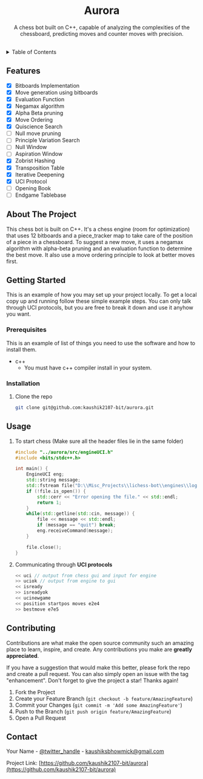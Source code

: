 <!-- Improved compatibility of back to top link: See: https://github.com/othneildrew/Best-README-Template/pull/73 -->
<a name="readme-top"></a>
<!--
*** Thanks for checking out the Best-README-Template. If you have a suggestion
*** that would make this better, please fork the repo and create a pull request
*** or simply open an issue with the tag "enhancement".
*** Don't forget to give the project a star!
*** Thanks again! Now go create something AMAZING! :D
-->



<!-- PROJECT SHIELDS -->
<!--
*** I'm using markdown "reference style" links for readability.
*** Reference links are enclosed in brackets [ ] instead of parentheses ( ).
*** See the bottom of this document for the declaration of the reference variables
*** for contributors-url, forks-url, etc. This is an optional, concise syntax you may use.
*** https://www.markdownguide.org/basic-syntax/#reference-style-links
-->
<!-- [![Contributors][contributors-shield]][contributors-url]
[![Forks][forks-shield]][forks-url]
[![Stargazers][stars-shield]][stars-url]
[![Issues][issues-shield]][issues-url]
[![MIT License][license-shield]][license-url]
[![LinkedIn][linkedin-shield]][linkedin-url]
 -->


<!-- PROJECT LOGO -->
<div align="center">
  <!-- <a href="https://github.com/github_username/repo_name">
    <img src="images/logo.png" alt="Logo" width="80" height="80">
  </a> -->

<h1 align="center">Aurora</h1>

  <p align="center">
    A chess bot built on C++, capable of analyzing the complexities of the chessboard, predicting moves and counter moves with precision. 
    <br /><br />
</div>



<!-- TABLE OF CONTENTS -->
<details>
  <summary>Table of Contents</summary>
  <ol>
    <li>
      <a href="#about-the-project">About The Project</a>
    </li>
    <li>
        <a href="#features">Features</a>
    </li>
    <li>
      <a href="#getting-started">Getting Started</a>
      <ul>
        <li><a href="#prerequisites">Prerequisites</a></li>
        <li><a href="#installation">Installation</a></li>
      </ul>
    </li>
    <li><a href="#usage">Usage</a></li>
    <li><a href="#contributing">Contributing</a></li>
    <li><a href="#contact">Contact</a></li>
  </ol>
</details>

## Features
- [x] Bitboards Implementation
- [x] Move generation using bitboards
- [x] Evaluation Function
- [x] Negamax algorithm 
- [x] Alpha Beta pruning
- [x] Move Ordering
- [x] Quiscience Search
- [ ] Null move pruning
- [ ] Principle Variation Search
- [ ] Null Window
- [ ] Aspiration Window
- [x] Zobrist Hashing  
- [x] Transposition Table
- [x] Iterative Deepening 
- [x] UCI Protocol 
- [ ] Opening Book
- [ ] Endgame Tablebase

<!-- ABOUT THE PROJECT -->
## About The Project
<!-- <a name="about-the-project"></a> -->
<!-- [![Product Name Screen Shot][product-screenshot]](https://example.com) -->

This chess bot is built on C++. It's a chess engine (room for optimization) that uses 12 bitboards and a piece_tracker map to take care of the position of a piece in a chessboard. To suggest a new move, it uses a negamax algorithm with alpha-beta pruning and an evaluation function to determine the best move. It also use a move ordering principle to look at better moves first.

<!-- <p align="right">(<a href="#readme-top">back to top</a>)</p> -->



<!-- ### Built With

* [![Next][Next.js]][Next-url]
* [![React][React.js]][React-url]
* [![Vue][Vue.js]][Vue-url]
* [![Angular][Angular.io]][Angular-url]
* [![Svelte][Svelte.dev]][Svelte-url]
* [![Laravel][Laravel.com]][Laravel-url]
* [![Bootstrap][Bootstrap.com]][Bootstrap-url]
* [![JQuery][JQuery.com]][JQuery-url]

<p align="right">(<a href="#readme-top">back to top</a>)</p> -->



<!-- GETTING STARTED -->
## Getting Started
<a name="getting-started"></a>
This is an example of how you may set up your project locally.
To get a local copy up and running follow these simple example steps. You can only talk through UCI protocols, but you are free to break it down and use it anyhow you want.

### Prerequisites
<a name="prerequisites"></a>
This is an example of list of things you need to use the software and how to install them.
* c++
  * You must have c++ compiler install in your system.

### Installation
<a name="installation"></a>
1. Clone the repo
   ```sh
   git clone git@github.com:kaushik2107-bit/aurora.git
   ```

<!-- <p align="right">(<a href="#readme-top">back to top</a>)</p> -->


<!-- USAGE EXAMPLES -->
## Usage
<a name="usage"></a>
1. To start chess (Make sure all the header files lie in the same folder)
    ```cpp
    #include "../aurora/src/engineUCI.h"
    #include <bits/stdc++.h>

    int main() {
        EngineUCI eng;
        std::string message;
        std::fstream file("D:\\Misc_Projects\\lichess-bot\\engines\\log.txt");
        if (!file.is_open()) {
            std::cerr << "Error opening the file." << std::endl;
            return 1;
        }
        while(std::getline(std::cin, message)) {
            file << message << std::endl;
            if (message == "quit") break;
            eng.receiveCommand(message);
        }

        file.close();
    }

    ```
2. Communicating through **UCI protocols**
    ```c++
    << uci // output from chess gui and input for engine
    >> uciok // output from engine to gui
    << isready
    >> isreadyok
    << ucinewgame
    << position startpos moves e2e4
    >> bestmove e7e5
    ```


<!-- _For more examples, please refer to the [Documentation](https://example.com)_ -->

<!-- <p align="right">(<a href="#readme-top">back to top</a>)</p> -->



<!-- ROADMAP -->
<!-- ## Roadmap

- [ ] Feature 1
- [ ] Feature 2
- [ ] Feature 3
    - [ ] Nested Feature

See the [open issues](https://github.com/github_username/repo_name/issues) for a full list of proposed features (and known issues).

<p align="right">(<a href="#readme-top">back to top</a>)</p> -->



<!-- CONTRIBUTING -->
## Contributing
<a name="contributing"></a>
Contributions are what make the open source community such an amazing place to learn, inspire, and create. Any contributions you make are **greatly appreciated**.

If you have a suggestion that would make this better, please fork the repo and create a pull request. You can also simply open an issue with the tag "enhancement".
Don't forget to give the project a star! Thanks again!

1. Fork the Project
2. Create your Feature Branch (`git checkout -b feature/AmazingFeature`)
3. Commit your Changes (`git commit -m 'Add some AmazingFeature'`)
4. Push to the Branch (`git push origin feature/AmazingFeature`)
5. Open a Pull Request

<!-- <p align="right">(<a href="#readme-top">back to top</a>)</p> -->



<!-- LICENSE -->
<!-- ## License

Distributed under the MIT License. See `LICENSE.txt` for more information.

<p align="right">(<a href="#readme-top">back to top</a>)</p>

 -->

<!-- CONTACT -->
## Contact
<a name="contact"></a>
Your Name - [@twitter_handle](https://twitter.com/Kaushik21072002) - kaushiksbhowmick@gmail.com

Project Link: [https://github.com/kaushik2107-bit/aurora](https://github.com/kaushik2107-bit/aurora)

<!-- <p align="right">(<a href="#readme-top">back to top</a>)</p> -->



<!-- ACKNOWLEDGMENTS -->
<!-- ## Acknowledgments

* []()
* []()
* []()

<p align="right">(<a href="#readme-top">back to top</a>)</p> -->



<!-- MARKDOWN LINKS & IMAGES -->
<!-- https://www.markdownguide.org/basic-syntax/#reference-style-links -->
[contributors-shield]: https://img.shields.io/github/contributors/github_username/repo_name.svg?style=for-the-badge
[contributors-url]: https://github.com/github_username/repo_name/graphs/contributors
[forks-shield]: https://img.shields.io/github/forks/github_username/repo_name.svg?style=for-the-badge
[forks-url]: https://github.com/github_username/repo_name/network/members
[stars-shield]: https://img.shields.io/github/stars/github_username/repo_name.svg?style=for-the-badge
[stars-url]: https://github.com/github_username/repo_name/stargazers
[issues-shield]: https://img.shields.io/github/issues/github_username/repo_name.svg?style=for-the-badge
[issues-url]: https://github.com/github_username/repo_name/issues
[license-shield]: https://img.shields.io/github/license/github_username/repo_name.svg?style=for-the-badge
[license-url]: https://github.com/github_username/repo_name/blob/master/LICENSE.txt
[linkedin-shield]: https://img.shields.io/badge/-LinkedIn-black.svg?style=for-the-badge&logo=linkedin&colorB=555
[linkedin-url]: https://linkedin.com/in/linkedin_username
[product-screenshot]: images/screenshot.png
[Next.js]: https://img.shields.io/badge/next.js-000000?style=for-the-badge&logo=nextdotjs&logoColor=white
[Next-url]: https://nextjs.org/
[React.js]: https://img.shields.io/badge/React-20232A?style=for-the-badge&logo=react&logoColor=61DAFB
[React-url]: https://reactjs.org/
[Vue.js]: https://img.shields.io/badge/Vue.js-35495E?style=for-the-badge&logo=vuedotjs&logoColor=4FC08D
[Vue-url]: https://vuejs.org/
[Angular.io]: https://img.shields.io/badge/Angular-DD0031?style=for-the-badge&logo=angular&logoColor=white
[Angular-url]: https://angular.io/
[Svelte.dev]: https://img.shields.io/badge/Svelte-4A4A55?style=for-the-badge&logo=svelte&logoColor=FF3E00
[Svelte-url]: https://svelte.dev/
[Laravel.com]: https://img.shields.io/badge/Laravel-FF2D20?style=for-the-badge&logo=laravel&logoColor=white
[Laravel-url]: https://laravel.com
[Bootstrap.com]: https://img.shields.io/badge/Bootstrap-563D7C?style=for-the-badge&logo=bootstrap&logoColor=white
[Bootstrap-url]: https://getbootstrap.com
[JQuery.com]: https://img.shields.io/badge/jQuery-0769AD?style=for-the-badge&logo=jquery&logoColor=white
[JQuery-url]: https://jquery.com 